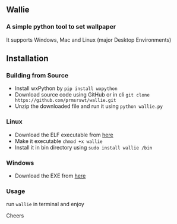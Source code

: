 ## Wallie
### A simple python tool to set wallpaper

It supports Windows, Mac and Linux (major Desktop Environments)

## Installation

### Building from Source

- Install wxPython by `pip install wxpython`
- Download source code using GitHub or in cli `git clone https://github.com/prmsrswt/wallie.git`
- Unzip the downloaded file and run it using `python wallie.py`

### Linux

- Download the ELF executable from [here](https://github.com/prmsrswt/wallie/releases/download/v1.0/wallie)
- Make it executable `chmod +x wallie`
- Install it in bin directory using `sudo install wallie /bin`

### Windows

- Download the EXE from [here](https://github.com/prmsrswt/wallie/releases/download/v1.0/wallie-x64.exe)

### Usage

run `wallie` in terminal and enjoy

Cheers

